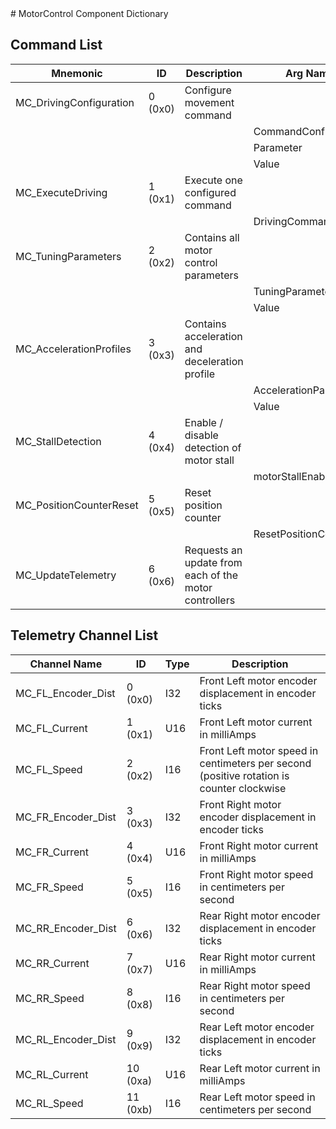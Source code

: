 <title>MotorControl Component Dictionary</title>
# MotorControl Component Dictionary


## Command List

|Mnemonic|ID|Description|Arg Name|Arg Type|Comment
|---|---|---|---|---|---|
|MC_DrivingConfiguration|0 (0x0)|Configure movement command| | |
| | | |CommandConfiguration|CommandList||
| | | |Parameter|ParameterList||
| | | |Value|U8||
|MC_ExecuteDriving|1 (0x1)|Execute one configured command| | |
| | | |DrivingCommand|DriveCommandList||
|MC_TuningParameters|2 (0x2)|Contains all motor control parameters| | |
| | | |TuningParameter|tuningParameterList||
| | | |Value|U16||
|MC_AccelerationProfiles|3 (0x3)|Contains acceleration and deceleration profile| | |
| | | |AccelerationParameter|accelerationParameterList||
| | | |Value|U16||
|MC_StallDetection|4 (0x4)|Enable / disable detection of motor stall| | |
| | | |motorStallEnable|motorStallEnableList||
|MC_PositionCounterReset|5 (0x5)|Reset position counter| | |
| | | |ResetPositionCounter|U8||
|MC_UpdateTelemetry|6 (0x6)|Requests an update from each of the motor controllers| | |

## Telemetry Channel List

|Channel Name|ID|Type|Description|
|---|---|---|---|
|MC_FL_Encoder_Dist|0 (0x0)|I32|Front Left motor encoder displacement in encoder ticks|
|MC_FL_Current|1 (0x1)|U16|Front Left motor current in milliAmps|
|MC_FL_Speed|2 (0x2)|I16|Front Left motor speed in centimeters per second (positive rotation is counter clockwise|
|MC_FR_Encoder_Dist|3 (0x3)|I32|Front Right motor encoder displacement in encoder ticks|
|MC_FR_Current|4 (0x4)|U16|Front Right motor current in milliAmps|
|MC_FR_Speed|5 (0x5)|I16|Front Right motor speed in centimeters per second|
|MC_RR_Encoder_Dist|6 (0x6)|I32|Rear Right motor encoder displacement in encoder ticks|
|MC_RR_Current|7 (0x7)|U16|Rear Right motor current in milliAmps|
|MC_RR_Speed|8 (0x8)|I16|Rear Right motor speed in centimeters per second|
|MC_RL_Encoder_Dist|9 (0x9)|I32|Rear Left motor encoder displacement in encoder ticks|
|MC_RL_Current|10 (0xa)|U16|Rear Left motor current in milliAmps|
|MC_RL_Speed|11 (0xb)|I16|Rear Left motor speed in centimeters per second|

